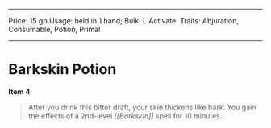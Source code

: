 
---
Price: 15 gp
Usage: held in 1 hand;
Bulk: L
Activate: 
Traits: Abjuration, Consumable, Potion, Primal

---

# Barkskin Potion

**Item 4**

> After you drink this bitter draft, your skin thickens like bark. You gain the effects of a 2nd-level *[[Barkskin]]* spell for 10 minutes.
